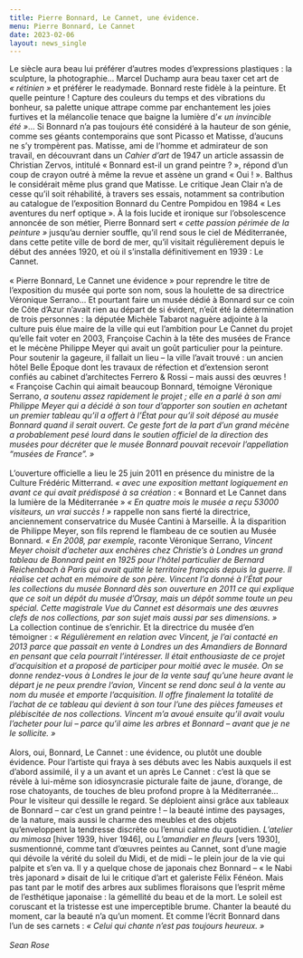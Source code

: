 ```yaml
---
title: Pierre Bonnard, Le Cannet, une évidence.
menu: Pierre Bonnard, Le Cannet
date: 2023-02-06
layout: news_single
---
```


Le siècle aura beau lui préférer d’autres modes d’expressions plastiques : la sculpture, la photographie… Marcel Duchamp aura beau taxer cet art de *« rétinien »* et préférer le readymade. Bonnard reste fidèle à la peinture. Et quelle peinture ! Capture des couleurs du temps et des vibrations du bonheur, sa palette unique attrape comme par enchantement les joies furtives et la mélancolie tenace que baigne la lumière d’*« un invincible été »*… Si Bonnard n’a pas toujours été considéré à la hauteur de son génie, comme ses géants contemporains que sont Picasso et Matisse, d’aucuns ne s’y trompèrent pas. Matisse, ami de l’homme et admirateur de son travail, en découvrant dans un *Cahier d’art* de 1947 un article assassin de Christian Zervos, intitulé « Bonnard est-il un grand peintre ? », répond d’un coup de crayon outré à même la revue et assène un grand « Oui ! ». Balthus le considérait même plus grand que Matisse. Le critique Jean Clair n’a de cesse qu’il soit réhabilité, à travers ses essais, notamment sa contribution au catalogue de l’exposition Bonnard du Centre Pompidou en 1984 « Les aventures du nerf optique ».
À la fois lucide et ironique sur l’obsolescence annoncée de son métier, Pierre Bonnard sert *« cette passion périmée de la peinture »* jusqu’au dernier souffle, qu’il rend sous le ciel de Méditerranée, dans cette petite ville de bord de mer, qu’il visitait régulièrement depuis le début des années 1920, et où il s’installa définitivement en 1939 : Le Cannet.
<br><br>
« Pierre Bonnard, Le Cannet une évidence » pour reprendre le titre de l’exposition du musée qui porte son nom, sous la houlette de sa directrice Véronique Serrano… Et pourtant faire un musée dédié à Bonnard sur ce coin de Côte d’Azur n’avait rien au départ de si évident, n’eût été la détermination de trois personnes : la députée Michèle Tabarot naguère adjointe à la culture puis élue maire de la ville qui eut l’ambition pour Le Cannet du projet qu’elle fait voter en 2003, Françoise Cachin à la tête des musées de France et le mécène Philippe Meyer qui avait un goût particulier pour la peinture. Pour soutenir la gageure, il fallait un lieu – la ville l’avait trouvé : un ancien hôtel Belle Époque dont les travaux de réfection et d’extension seront confiés au cabinet d’architectes Ferrero & Rossi – mais aussi des œuvres ! « Françoise Cachin qui aimait beaucoup Bonnard, témoigne Véronique Serrano, *a soutenu assez rapidement le projet ; elle en a parlé à son ami Philippe Meyer qui a décidé à son tour d’apporter son soutien en achetant un premier tableau qu’il a offert à l’État pour qu’il soit déposé au musée Bonnard quand il serait ouvert. Ce geste fort de la part d’un grand mécène a probablement pesé lourd dans le soutien officiel de la direction des musées pour décréter que le musée Bonnard pouvait recevoir l’appellation “musées de France”. »*
<br><br>
L’ouverture officielle a lieu le 25 juin 2011 en présence du ministre de la Culture Frédéric Mitterrand. *« avec une exposition mettant logiquement en avant ce qui avait prédisposé à sa création* : « Bonnard et Le Cannet dans la lumière de la Méditerranée » *« En quatre mois le musée a reçu 53000 visiteurs, un vrai succès ! »* rappelle non sans fierté la directrice, anciennement conservatrice du Musée Cantini à Marseille.
À la disparition de Philippe Meyer, son fils reprend le flambeau de ce soutien au Musée Bonnard. *« En 2008, par exemple,* raconte Véronique Serrano, *Vincent Meyer choisit d’acheter aux enchères chez Christie’s à Londres un grand tableau de Bonnard peint en 1925 pour l’hôtel particulier de Bernard Reichenbach à Paris qui avait quitté le territoire français depuis la guerre. Il réalise cet achat en mémoire de son père. Vincent l’a donné à l’État pour les collections du musée Bonnard dès son ouverture en 2011 ce qui explique que ce soit un dépôt du musée d’Orsay, mais un dépôt somme toute un peu spécial. Cette magistrale Vue du Cannet est désormais une des œuvres clefs de nos collections, par son sujet mais aussi par ses dimensions. »*
<br>
La collection continue de s’enrichir. Et la directrice du musée d’en témoigner : *« Régulièrement en relation avec Vincent, je l’ai contacté en 2013 parce que passait en vente à Londres un des Amandiers de Bonnard en pensant que cela pourrait l’intéresser. Il était enthousiaste de ce projet d’acquisition et a proposé de participer pour moitié avec le musée. On se donne rendez-vous à Londres le jour de la vente sauf qu’une heure avant le départ je ne peux prendre l’avion, Vincent se rend donc seul à la vente au nom du musée et emporte l’acquisition. Il offre finalement la totalité de l’achat de ce tableau qui devient à son tour l’une des pièces fameuses et plébiscitée de nos collections. Vincent m’a avoué ensuite qu’il avait voulu l’acheter pour lui – parce qu’il aime les arbres et Bonnard – avant que je ne le sollicite. »*
<br><br>
Alors, oui, Bonnard, Le Cannet : une évidence, ou plutôt une double évidence. Pour l’artiste qui fraya à ses débuts avec les Nabis auxquels il est d’abord assimilé, il y a un avant et un après Le Cannet : c’est là que se révèle à lui-même son idiosyncrasie picturale faite de jaune, d’orange, de rose chatoyants, de touches de bleu profond propre à la Méditerranée… Pour le visiteur qui dessille le regard. Se déploient ainsi grâce aux tableaux de Bonnard – car c’est un grand peintre ! – la beauté intime des paysages, de la nature, mais aussi le charme des meubles et des objets qu’enveloppent la tendresse discrète ou l’ennui calme du quotidien.
*L’atelier au mimosa* [hiver 1939, hiver 1946], ou *L’amandier en fleurs* [vers 1930], susmentionné, comme tant d’œuvres peintes au Cannet, sont d’une magie qui dévoile la vérité du soleil du Midi, et de midi – le plein jour de la vie qui palpite et s’en va. Il y a quelque chose de japonais chez Bonnard – « le Nabi très japonard » disait de lui le critique d’art et galeriste Félix Fénéon. Mais pas tant par le motif des arbres aux sublimes floraisons que l’esprit même de l’esthétique japonaise : la gémellité du beau et de la mort. Le soleil est coruscant et la tristesse est une imperceptible brume. Chanter la beauté du moment, car la beauté n’a qu’un moment. Et comme l’écrit Bonnard dans l’un de ses carnets : *« Celui qui chante n’est pas toujours heureux. »*
<br><br>
*Sean Rose*
